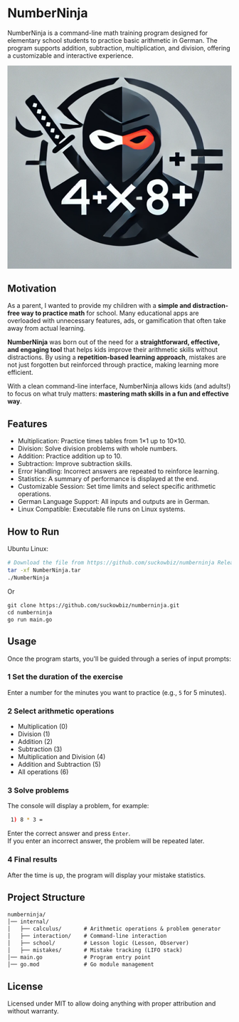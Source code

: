 # NumberNinja

NumberNinja is a command-line math training program designed for elementary school students to practice basic arithmetic in German. The program supports addition, subtraction, multiplication, and division, offering a customizable and interactive experience.

![NumberNinja](./numberninja.png)

## Motivation

As a parent, I wanted to provide my children with a **simple and distraction-free way to practice math** for school. Many educational apps are overloaded with unnecessary features, ads, or gamification that often take away from actual learning.

**NumberNinja** was born out of the need for a **straightforward, effective, and engaging tool** that helps kids improve their arithmetic skills without distractions. By using a **repetition-based learning approach**, mistakes are not just forgotten but reinforced through practice, making learning more efficient.

With a clean command-line interface, NumberNinja allows kids (and adults!) to focus on what truly matters: **mastering math skills in a fun and effective way**.

## Features

- Multiplication: Practice times tables from 1×1 up to 10×10.
- Division: Solve division problems with whole numbers.
- Addition: Practice addition up to 10.
- Subtraction: Improve subtraction skills.
- Error Handling: Incorrect answers are repeated to reinforce learning.
- Statistics: A summary of performance is displayed at the end.
- Customizable Session: Set time limits and select specific arithmetic operations.
- German Language Support: All inputs and outputs are in German.
- Linux Compatible: Executable file runs on Linux systems.

## How to Run

Ubuntu Linux:

```sh
# Download the file from https://github.com/suckowbiz/numberninja Releases.
tar -xf NumberNinja.tar
./NumberNinja
```

Or

```shell
git clone https://github.com/suckowbiz/numberninja.git
cd numberninja
go run main.go
```

## Usage

Once the program starts, you'll be guided through a series of input prompts:

### 1 Set the duration of the exercise

Enter a number for the minutes you want to practice (e.g., `5` for 5 minutes).


### 2 Select arithmetic operations

- Multiplication (0)
- Division (1)
- Addition (2)
- Subtraction (3)
- Multiplication and Division (4)
- Addition and Subtraction (5)
- All operations (6)


### 3 Solve problems

The console will display a problem, for example:

```bash
 1) 8 * 3 =  
```

Enter the correct answer and press `Enter`.  
If you enter an incorrect answer, the problem will be repeated later.

### 4 Final results

After the time is up, the program will display your mistake statistics.

## Project Structure

```plaintext
numberninja/
│── internal/
│   ├── calculus/       # Arithmetic operations & problem generator
│   ├── interaction/    # Command-line interaction
│   ├── school/         # Lesson logic (Lesson, Observer)
│   ├── mistakes/       # Mistake tracking (LIFO stack)
│── main.go             # Program entry point
│── go.mod              # Go module management
```


## License

Licensed under MIT to allow doing anything with proper attribution and without warranty.

